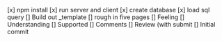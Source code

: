 [x] npm install
[x] run server and client
[x] create database
[x] load sql query
[] Build out _template
[] rough in five pages
    [] Feeling
    [] Understanding
    [] Supported
    [] Comments
    [] Review (with submit
[] Initial commit
